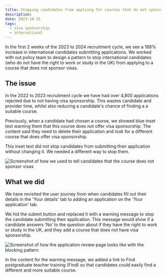 ```yaml
---
title: Stopping candidates from applying for courses that do not sponsor visas
description:
date: 2023-10-31
tags:
  - visa sponsorship
  - international
---
```


In the first 2 weeks of the 2023 to 2024 recruitment cycle, we see a 188% increase in international candidates submitting applications. We worked with out policy team to design a pattern to stop international candidates (who do not have the right to work or study in the UK) from applying to a course that does not sponsor visas.

## The issue

In the 2022 to 2023 recruitment cycle we have had over 4,800 applications rejected due to not having visa sponsorship. This wastes candidate and provider time, whilst also reducing a candidate's chance of finding a a suitable course.

Previously, when a candidate had chosen a course, we showed blue inset text warning them that this course does not offer visa sponsorship. The content said they need to delete their application and look for a different course that does offer visa sponsorship.

This inset text did not stop candidates from submitting their application without changing it. We needed a different way to stop them.

![Screenshot of how we used to tell candidates that the course does not sponsor visas](before.png)

## What we did

We have revisited the user journey from when candidates fill out their details in the 'Your details' tab to adding an application on the 'Your application' tab.

We hid the submit button and replaced it with a warning message to stop the candidate submitting their application. This message would show if a candidate answers ‘No’ to the question about if they have the right to work or study in the UK, and they add a course that does not have visa sponsorship.

![Screenshot of how the application review page looks like with the blocking pattern](after.png)

In the content for the warning message, we added a link to Find postgraduate teacher training (Find) so that candidates could easily find a different and more suitable course.
